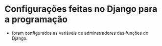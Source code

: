 # Configurações feitas no Django para a programação

- foram configurados as variáveis de adminstradores das funções do Django.
